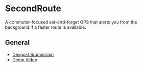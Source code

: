 # SecondRoute

A commuter-focused set-and-forget GPS that alerts you from the background if a faster route is available.

## General

- [Devpost Submission](https://devpost.com/software/secondroute-traffic-rerouting-for-android-android-wear-and-windows-phone)
- [Demo Video](https://www.youtube.com/watch?v=_nrpheUmh6s)
